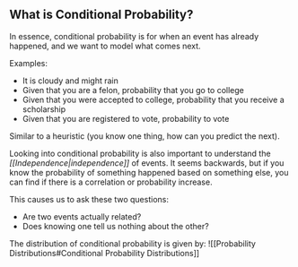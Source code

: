 
## What is Conditional Probability?

In essence, conditional probability is for when an event has already happened, and we want to model what comes next.

Examples: 
- It is cloudy and might rain
- Given that you are a felon, probability that you go to college
- Given that you were accepted to college, probability that you receive a scholarship
- Given that you are registered to vote, probability to vote

Similar to a heuristic (you know one thing, how can you predict the next).

Looking into conditional probability is also important to understand the *[[Independence|independence]]* of events. It seems backwards, but if you know the probability of something happened based on something else, you can find if there is a correlation or probability increase.

This causes us to ask these two questions:
- Are two events actually related?
- Does knowing one tell us nothing about the other?

The distribution of conditional probability is given by:
![[Probability Distributions#Conditional Probability Distributions]]